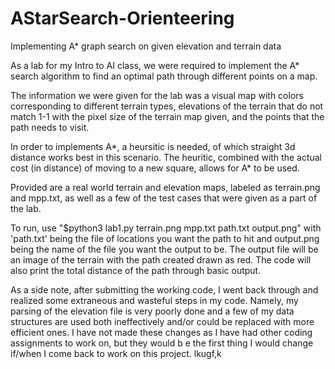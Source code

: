 # AStarSearch-Orienteering
Implementing A* graph search on given elevation and terrain data

As a lab for my Intro to AI class, we were required to implement the A* search algorithm to find an optimal path through different points on a map.

The information we were given for the lab was a visual map with colors corresponding to different terrain types, elevations of the terrain that do not match 1-1 with the pixel size of the terrain map given, and the points that the path needs to visit.

In order to implements A*, a heursitic is needed, of which straight 3d distance works best in this scenario. The heuritic, combined with the actual cost (in distance) of moving to a new square, allows for A* to be used.

Provided are a real world terrain and elevation maps, labeled as terrain.png and mpp.txt, as well as a few of the test cases that were given as a part of the lab.

To run, use "$python3 lab1.py terrain.png mpp.txt path.txt output.png" with 'path.txt' being the file of locations you want the path to hit and output.png being the name of the file you want the output to be. The output file will be an image of the terrain with the path created drawn as red. The code will also print the total distance of the path through basic output.

As a side note, after submitting the working code, I went back through and realized some extraneous and wasteful steps in my code. Namely, my parsing of the elevation file is very poorly done and a few of my data structures are used both ineffectively and/or could be replaced with more efficient ones. I have not made these changes as I have had other coding assignments to work on, but they would b e the first thing I would change if/when I come back to work on this project.
lkugf,k
